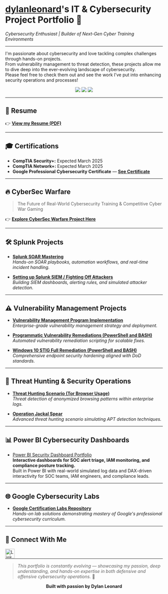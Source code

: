 # <a href="https://www.linkedin.com/in/dylan-leonard-b0962825b">dylanleonard</a>'s IT & Cybersecurity Project Portfolio 🔐  
*Cybersecurity Enthusiast | Builder of Next-Gen Cyber Training Environments*  

---

I'm passionate about cybersecurity and love tackling complex challenges through hands-on projects.  
From vulnerability management to threat detection, these projects allow me to dive deep into the ever-evolving landscape of cybersecurity.  
Please feel free to check them out and see the work I’ve put into enhancing security operations and processes!

<p align="center">
  <img src="https://img.shields.io/github/followers/dylanleonard-1?label=Follow%20Me&style=social" />
  <img src="https://img.shields.io/github/last-commit/dylanleonard-1/dylanleonard-1" />
  <img src="https://img.shields.io/github/repo-size/dylanleonard-1/dylanleonard-1" />
</p>

---

## 📄 Resume  
👉 [**View my Resume (PDF)**](https://docs.google.com/document/d/17MlVXQ-PA19AdOLvp6JFeW5Ni7lREvZU1QSUqw7Nq-Y/edit)

---

## 🎓 Certifications  
- **CompTIA Security+:** Expected March 2025  
- **CompTIA Network+:** Expected March 2025  
- **Google Professional Cybersecurity Certificate** — [**See Certificate**](https://s3.amazonaws.com/coursera_assets/meta_images/generated/CERTIFICATE_LANDING_PAGE/CERTIFICATE_LANDING_PAGE~JG0XRGVUQ8T0/CERTIFICATE_LANDING_PAGE~JG0XRGVUQ8T0.jpeg?fbclid=IwZXh0bgNhZW0CMTEAAR1jNrj7IAK3vNt1ENtLpohMhksQ798ZogYyC5mSCI-nJ7GLbmGVmV3FfK8_aem_ES4XecaMIEVDu77hv8lh-g)

---

## 🔥 CyberSec Warfare  
> The Future of Real-World Cybersecurity Training & Competitive Cyber War Gaming  

👉 [**Explore CyberSec Warfare Project Here**](https://github.com/dylanleonard-1/CyberSec-Warfare-The-Future-of-Real-World-Cybersecurity-Training-Competitive-Cyber-War-Gaming/blob/main/README.md)

---

## 🛠️ Splunk Projects  
- **[Splunk SOAR Mastering](https://github.com/dylanleonard-1/Splunk-Soar-mastering-/tree/main)**  
  *Hands-on SOAR playbooks, automation workflows, and real-time incident handling.*  

- **[Setting up Splunk SIEM / Fighting Off Attackers](https://github.com/dylanleonard-1/Setting-up-Splunk-fighting-off-attackers-/blob/main/README.md)**  
  *Building SIEM dashboards, alerting rules, and simulated attacker detection.*

---

## ⚠️ Vulnerability Management Projects  
- **[Vulnerability Management Program Implementation](https://github.com/dylanleonard-1/vulnerability-management-program/blob/main/README.md)**  
  *Enterprise-grade vulnerability management strategy and deployment.*  

- **[Programmatic Vulnerability Remediations (PowerShell and BASH)](https://github.com/dylanleonard-1/Programmatic-Vulnerability-Remediations/blob/main/README.md)**  
  *Automated vulnerability remediation scripting for scalable fixes.*  

- **[Windows 10 STIG Full Remediation (PowerShell and BASH)](https://github.com/dylanleonard-1/Windows-10-STIG-Full-Remediation-Lab/blob/main/README.md)**  
  *Comprehensive endpoint security hardening aligned with DoD standards.*

---

## 🚨 Threat Hunting & Security Operations  
- **[Threat Hunting Scenario (Tor Browser Usage)](https://github.com/dylanleonard-1/threat-hunting-scenario-tor/blob/main/README.md)**  
  *Threat detection of anonymized browsing patterns within enterprise logs.*


- **[Operation Jackal Spear](https://github.com/dylanleonard-1/Operation-Jackal-Spear/blob/main/README.md)**  
  *Advanced threat hunting scenario simulating APT detection techniques.*

---

## 📊 Power BI Cybersecurity Dashboards

- [Power BI Security Dashboard Portfolio](LINK_TO_REPO_OR_FOLDER)  
  **Interactive dashboards for SOC alert triage, IAM monitoring, and compliance posture tracking.**  
  Built in Power BI with real-world simulated log data and DAX-driven interactivity for SOC teams, IAM engineers, and compliance leads.

---

## 🌐 Google Cybersecurity Labs  
- **[Google Certification Labs Repository](https://github.com/dylanleonard-1/google-certification-labs-)**  
  *Hands-on lab solutions demonstrating mastery of Google's professional cybersecurity curriculum.*

---

## 🤝 Connect With Me  
[<img align="left" alt="LinkedIn" width="30px" src="https://cdn.jsdelivr.net/npm/simple-icons@v3/icons/linkedin.svg" />](https://www.linkedin.com/in/dylan-leonard-b0962825b)  

<br/>

---

> *This portfolio is constantly evolving — showcasing my passion, deep understanding, and hands-on expertise in both defensive and offensive cybersecurity operations.* 🚀  

<p align="center">
  <b>Built with passion by Dylan Leonard</b>
</p>
